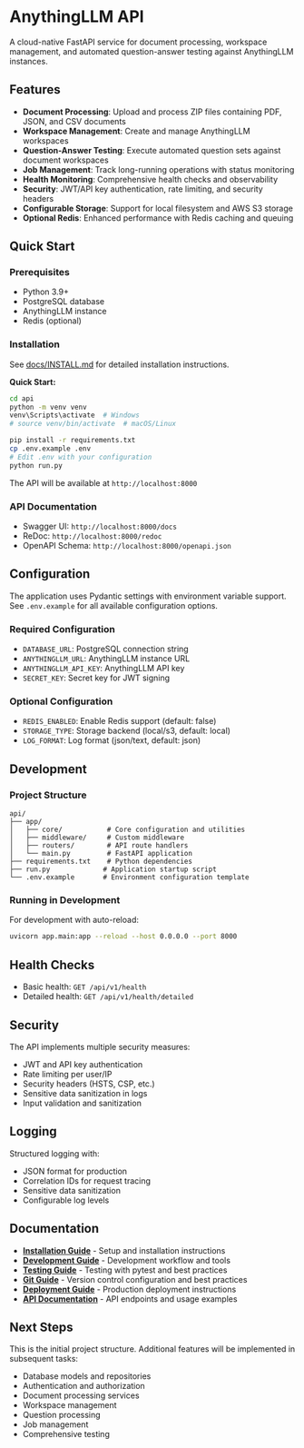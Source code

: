 # AnythingLLM API

A cloud-native FastAPI service for document processing, workspace management, and automated question-answer testing against AnythingLLM instances.

## Features

- **Document Processing**: Upload and process ZIP files containing PDF, JSON, and CSV documents
- **Workspace Management**: Create and manage AnythingLLM workspaces
- **Question-Answer Testing**: Execute automated question sets against document workspaces
- **Job Management**: Track long-running operations with status monitoring
- **Health Monitoring**: Comprehensive health checks and observability
- **Security**: JWT/API key authentication, rate limiting, and security headers
- **Configurable Storage**: Support for local filesystem and AWS S3 storage
- **Optional Redis**: Enhanced performance with Redis caching and queuing

## Quick Start

### Prerequisites

- Python 3.9+
- PostgreSQL database
- AnythingLLM instance
- Redis (optional)

### Installation

See [docs/INSTALL.md](docs/INSTALL.md) for detailed installation instructions.

**Quick Start:**
```bash
cd api
python -m venv venv
venv\Scripts\activate  # Windows
# source venv/bin/activate  # macOS/Linux

pip install -r requirements.txt
cp .env.example .env
# Edit .env with your configuration
python run.py
```

The API will be available at `http://localhost:8000`

### API Documentation

- Swagger UI: `http://localhost:8000/docs`
- ReDoc: `http://localhost:8000/redoc`
- OpenAPI Schema: `http://localhost:8000/openapi.json`

## Configuration

The application uses Pydantic settings with environment variable support. See `.env.example` for all available configuration options.

### Required Configuration

- `DATABASE_URL`: PostgreSQL connection string
- `ANYTHINGLLM_URL`: AnythingLLM instance URL
- `ANYTHINGLLM_API_KEY`: AnythingLLM API key
- `SECRET_KEY`: Secret key for JWT signing

### Optional Configuration

- `REDIS_ENABLED`: Enable Redis support (default: false)
- `STORAGE_TYPE`: Storage backend (local/s3, default: local)
- `LOG_FORMAT`: Log format (json/text, default: json)

## Development

### Project Structure

```
api/
├── app/
│   ├── core/           # Core configuration and utilities
│   ├── middleware/     # Custom middleware
│   ├── routers/        # API route handlers
│   └── main.py         # FastAPI application
├── requirements.txt    # Python dependencies
├── run.py             # Application startup script
└── .env.example       # Environment configuration template
```

### Running in Development

For development with auto-reload:

```bash
uvicorn app.main:app --reload --host 0.0.0.0 --port 8000
```

## Health Checks

- Basic health: `GET /api/v1/health`
- Detailed health: `GET /api/v1/health/detailed`

## Security

The API implements multiple security measures:

- JWT and API key authentication
- Rate limiting per user/IP
- Security headers (HSTS, CSP, etc.)
- Sensitive data sanitization in logs
- Input validation and sanitization

## Logging

Structured logging with:

- JSON format for production
- Correlation IDs for request tracing
- Sensitive data sanitization
- Configurable log levels

## Documentation

- **[Installation Guide](docs/INSTALL.md)** - Setup and installation instructions
- **[Development Guide](docs/DEVELOPMENT.md)** - Development workflow and tools
- **[Testing Guide](docs/TESTING.md)** - Testing with pytest and best practices
- **[Git Guide](docs/GIT.md)** - Version control configuration and best practices
- **[Deployment Guide](docs/DEPLOYMENT.md)** - Production deployment instructions
- **[API Documentation](docs/API.md)** - API endpoints and usage examples

## Next Steps

This is the initial project structure. Additional features will be implemented in subsequent tasks:

- Database models and repositories
- Authentication and authorization
- Document processing services
- Workspace management
- Question processing
- Job management
- Comprehensive testing